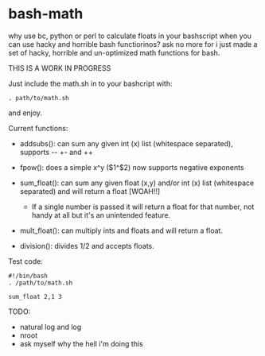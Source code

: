 # bash-math
why use bc, python or perl to calculate floats in your bashscript when you can use hacky and horrible bash functiorinos? ask no more for i just made a set of hacky, horrible and un-optimized math functions for bash.

THIS IS A WORK IN PROGRESS

Just include the math.sh in to your bashcript with: 

```Shell
. path/to/math.sh
```

and enjoy.

Current functions:

* addsubs(): can sum any given int (x) list (whitespace separated), supports -- +- and ++ 

* fpow(): does a simple x^y ($1^$2) now supports negative exponents

* sum_float(): can sum any given float (x,y) and/or int (x) list (whitespace separated) and will return a float [WOAH!!]
  * If a single number is passed it will return a float for that number, not handy at all but it's an unintended feature.
  
* mult_float(): can multiply ints and floats and will return a float.

* division(): divides $1/$2 and accepts floats.

Test code:
```Shell
#!/bin/bash
. /path/to/math.sh

sum_float 2,1 3

```

TODO:

* natural log and log
* nroot
* ask myself why the hell i'm doing this
